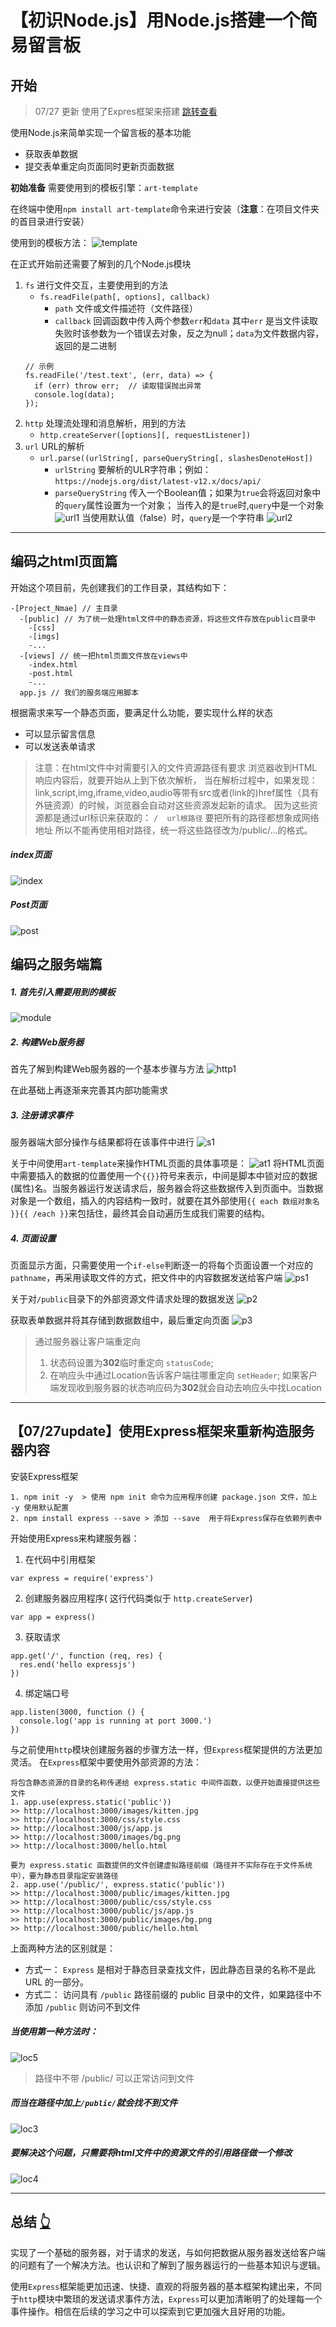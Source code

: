 # 【初识Node.js】用Node.js搭建一个简易留言板

## <span id="tohead">开始</span>

> 07/27 更新 使用了Expres框架来搭建 [跳转查看](#jump)

使用Node.js来简单实现一个留言板的基本功能
- 获取表单数据
- 提交表单重定向页面同时更新页面数据

**初始准备**
需要使用到的模板引擎：`art-template`

在终端中使用`npm install art-template`命令来进行安装（**注意**：在项目文件夹的首目录进行安装）

使用到的模板方法：
![template](./imgs/art-template.png)

在正式开始前还需要了解到的几个Node.js模块
1. `fs` 进行文件交互，主要使用到的方法
    - `fs.readFile(path[, options], callback)`
        + `path` 文件或文件描述符（文件路径）
        + `callback` 回调函数中传入两个参数`err`和`data`
        其中`err` 是当文件读取失败时该参数为一个错误去对象，反之为null；`data`为文件数据内容，返回的是二进制
    ```
    // 示例
    fs.readFile('/test.text', (err, data) => {
      if (err) throw err;  // 读取错误抛出异常
      console.log(data);
    });
    ```
2. `http` 处理流处理和消息解析，用到的方法
    - `http.createServer([options][, requestListener])`
3. `url` URL的解析
    - `url.parse((urlString[, parseQueryString[, slashesDenoteHost])`
        + `urlString` 要解析的ULR字符串；例如：```https://nodejs.org/dist/latest-v12.x/docs/api/```
        + `parseQueryString` 传入一个Boolean值；如果为`true`会将返回对象中的`query`属性设置为一个对象；
        当传入的是`true`时,`query`中是一个对象
        ![url1](./imgs/url1.png)
        当使用默认值（false）时，`query`是一个字符串
        ![url2](./imgs/url2.png)
---
## 编码之html页面篇

开始这个项目前，先创建我们的工作目录，其结构如下：
```
-[Project_Nmae] // 主目录
  -[public] // 为了统一处理html文件中的静态资源，将这些文件存放在public目录中
    -[css]
    -[imgs]
    -...
  -[views] // 统一把html页面文件放在views中
    -index.html
    -post.html
    -...
  app.js // 我们的服务端应用脚本
```

根据需求来写一个静态页面，要满足什么功能，要实现什么样的状态
- 可以显示留言信息
- 可以发送表单请求

>注意：在html文件中对需要引入的文件资源路径有要求
浏览器收到HTML响应内容后，就要开始从上到下依次解析，
当在解析过程中，如果发现：link,script,img,iframe,video,audio等带有src或者(link的)href属性（具有外链资源）的时候，浏览器会自动对这些资源发起新的请求。
因为这些资源都是通过url标识来获取的：
`/  url根路径`
要把所有的路径都想象成网络地址
所以不能再使用相对路径，统一将这些路径改为/public/...的格式。

##### index页面
![index](./imgs/indexPage.png)
##### Post页面
![post](./imgs/post.png)


## 编码之服务端篇

##### 1. 首先引入需要用到的模板
![module](./imgs/module.png)

##### 2. 构建Web服务器
首先了解到构建Web服务器的一个基本步骤与方法
![http1](./imgs/http1.png)

在此基础上再逐渐来完善其内部功能需求

##### 3. 注册请求事件
服务器端大部分操作与结果都将在该事件中进行
![s1](./imgs/s1.png)

关于中间使用`art-template`来操作HTML页面的具体事项是：
![at1](./imgs/at1.png)
将HTML页面中需要插入的数据的位置使用一个`{{}}`符号来表示，中间是脚本中锁对应的数据(属性)名。当服务器运行发送请求后，服务器会将这些数据传入到页面中。当数据对象是一个数组，插入的内容结构一致时，就要在其外部使用`{{ each 数组对象名 }}{{ /each }}`来包括住，最终其会自动遍历生成我们需要的结构。

##### 4. 页面设置
页面显示方面，只需要使用一个`if-else`判断逐一的将每个页面设置一个对应的`pathname`，再采用读取文件的方式，把文件中的内容数据发送给客户端
![ps1](./imgs/p1.png)

关于对`/public`目录下的外部资源文件请求处理的数据发送
![p2](./imgs/p2.png)

获取表单数据并将其存储到数据数组中，最后重定向页面
![p3](./imgs/p3.png)
> 通过服务器让客户端重定向
>1) 状态码设置为**302**临时重定向 `statusCode`;
>2) 在响应头中通过Location告诉客户端往哪重定向 `setHeader`;
如果客户端发现收到服务器的状态响应码为**302**就会自动去响应头中找Location

---
## <span id="jump">【07/27update】使用Express框架来重新构造服务器内容</span>

安装Express框架
```
1. npm init -y  > 使用 npm init 命令为应用程序创建 package.json 文件，加上 -y 使用默认配置
2. npm install express --save > 添加 --save  用于将Express保存在依赖列表中
```
开始使用Express来构建服务器：
1. 在代码中引用框架
```
var express = require('express')
```
2. 创建服务器应用程序( 这行代码类似于 `http.createServer`)
```
var app = express()
```
3. 获取请求
```
app.get('/', function (req, res) {
  res.end('hello expressjs')
})
```
4. 绑定端口号
```
app.listen(3000, function () {
  console.log('app is running at port 3000.')
})
```

与之前使用`http`模块创建服务器的步骤方法一样，但`Express`框架提供的方法更加灵活。
在`Express`框架中要使用外部资源的方法：
```
将包含静态资源的目录的名称传递给 express.static 中间件函数，以便开始直接提供这些文件
1. app.use(express.static('public'))
>> http://localhost:3000/images/kitten.jpg
>> http://localhost:3000/css/style.css
>> http://localhost:3000/js/app.js
>> http://localhost:3000/images/bg.png
>> http://localhost:3000/hello.html

要为 express.static 函数提供的文件创建虚拟路径前缀（路径并不实际存在于文件系统中），要为静态目录指定安装路径
2. app.use('/public/', express.static('public'))
>> http://localhost:3000/public/images/kitten.jpg
>> http://localhost:3000/public/css/style.css
>> http://localhost:3000/public/js/app.js
>> http://localhost:3000/public/images/bg.png
>> http://localhost:3000/public/hello.html
```
上面两种方法的区别就是：
- 方式一： `Express` 是相对于静态目录查找文件，因此静态目录的名称不是此 URL 的一部分。
- 方式二： 访问具有 `/public` 路径前缀的 public 目录中的文件，如果路径中不添加 `/public` 则访问不到文件

##### 当使用第一种方法时：
![loc5](./imgs/location5.png)
> 路径中不带 /public/ 可以正常访问到文件

##### 而当在路径中加上`/public/`就会找不到文件
![loc3](./imgs/location3.png)

##### 要解决这个问题，只需要将html文件中的资源文件的引用路径做一个修改
![loc4](./imgs/location4.png)


---
## 总结 [👆](#tohead)

实现了一个基础的服务器，对于请求的发送，与如何把数据从服务器发送给客户端的问题有了一个解决方法。也认识和了解到了服务器运行的一些基本知识与逻辑。

使用`Express`框架能更加迅速、快捷、直观的将服务器的基本框架构建出来，不同于`http`模块中繁琐的发送请求事件方法，`Express`可以更加清晰明了的处理每一个事件操作。相信在后续的学习之中可以探索到它更加强大且好用的功能。